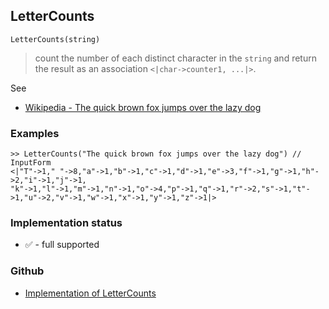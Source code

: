 ## LetterCounts

```
LetterCounts(string)
```

> count the number of each distinct character in the `string` and return the result as an association `<|char->counter1, ...|>`.

See
* [Wikipedia - The quick brown fox jumps over the lazy dog](https://en.wikipedia.org/wiki/The_quick_brown_fox_jumps_over_the_lazy_dog) 

### Examples

```
>> LetterCounts("The quick brown fox jumps over the lazy dog") // InputForm
<|"T"->1," "->8,"a"->1,"b"->1,"c"->1,"d"->1,"e"->3,"f"->1,"g"->1,"h"->2,"i"->1,"j"->1,
"k"->1,"l"->1,"m"->1,"n"->1,"o"->4,"p"->1,"q"->1,"r"->2,"s"->1,"t"->1,"u"->2,"v"->1,"w"->1,"x"->1,"y"->1,"z"->1|>
```







### Implementation status

* &#x2705; - full supported

### Github

* [Implementation of LetterCounts](https://github.com/axkr/symja_android_library/blob/master/symja_android_library/matheclipse-core/src/main/java/org/matheclipse/core/builtin/AssociationFunctions.java#L873) 
